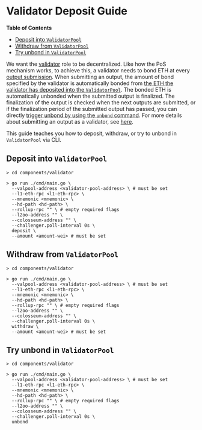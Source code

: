 <!-- DOCTOC SKIP -->

# Validator Deposit Guide

<!-- START doctoc generated TOC please keep comment here to allow auto update -->
<!-- DON'T EDIT THIS SECTION, INSTEAD RE-RUN doctoc TO UPDATE -->
**Table of Contents**

- [Deposit into `ValidatorPool`](#deposit-into-validatorpool)
- [Withdraw from `ValidatorPool`](#withdraw-from-validatorpool)
- [Try unbond in `ValidatorPool`](#try-unbond-in-validatorpool)

<!-- END doctoc generated TOC please keep comment here to allow auto update -->

We want the [validator](../../components/validator/) role to be decentralized. Like how the PoS mechanism works, to
achieve this, a validator needs to bond ETH at every [output
submission](../validations.md#submitting-l2-output-commitments). When submitting an output, the amount of bond
specified by the validator is automatically bonded from [the ETH the validator has deposited into the
`ValidatorPool`](#deposit-into-validatorpool). The bonded ETH is automatically unbonded when the submitted output is
finalized. The finalization of the output is checked when the next outputs are submitted, or if the finalization period
of the submitted output has passed, you can directly [trigger unbond by using the `unbond` command](
  #try-unbond-in-validatorpool). For more details about submitting an output as a validator, see
[here](../validations.md).

This guide teaches you how to deposit, withdraw, or try to unbond in `ValidatorPool` via CLI.

## Deposit into `ValidatorPool`

```shell
> cd components/validator
```

```shell
> go run ./cmd/main.go \
  --valpool-address <validator-pool-address> \ # must be set
  --l1-eth-rpc <l1-eth-rpc> \
  --mnemonic <mnemonic> \
  --hd-path <hd-path> \
  --rollup-rpc "" \ # empty required flags
  --l2oo-address "" \
  --colosseum-address "" \
  --challenger.poll-interval 0s \
  deposit \
  --amount <amount-wei> # must be set
```

## Withdraw from `ValidatorPool`

```shell
> cd components/validator
```

```shell
> go run ./cmd/main.go \
  --valpool-address <validator-pool-address> \ # must be set
  --l1-eth-rpc <l1-eth-rpc> \
  --mnemonic <mnemonic> \
  --hd-path <hd-path> \
  --rollup-rpc "" \ # empty required flags
  --l2oo-address "" \
  --colosseum-address "" \
  --challenger.poll-interval 0s \
  withdraw \
  --amount <amount-wei> # must be set
```

## Try unbond in `ValidatorPool`

```shell
> cd components/validator
```

```shell
> go run ./cmd/main.go \
  --valpool-address <validator-pool-address> \ # must be set
  --l1-eth-rpc <l1-eth-rpc> \
  --mnemonic <mnemonic> \
  --hd-path <hd-path> \
  --rollup-rpc "" \ # empty required flags
  --l2oo-address "" \
  --colosseum-address "" \
  --challenger.poll-interval 0s \
  unbond
```
